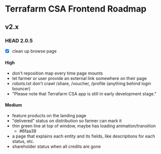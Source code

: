 # Terrafarm CSA Frontend Roadmap

## v2.x

### HEAD 2.0.5

- [x] clean up browse page

#### High
- don't reposition map every time page mounts
- let farmer or user provide an external link somewhere on their page
- robots.txt don't crawl /share, /voucher, /profile (anything behind login bouncer)
- "Please note that Terrafarm CSA app is still in early development stage."

#### Medium
- feature products on the landing page
- "delivered" status on distribution so farmer can mark it
- thin green line at top of window, maybe has loading animation/transition
  - #6faa38
- a page that explains each entity and its fields, like descriptions for each status, etc.
- shareholder status when all credits are gone
